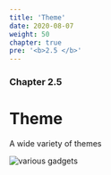 ```yaml
---
title: 'Theme'
date: 2020-08-07
weight: 50
chapter: true
pre: '<b>2.5 </b>'
---
```


### Chapter 2.5

# Theme

A wide variety of themes

![various gadgets](/img/theme.samples.png)
